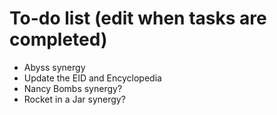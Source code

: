 # To-do list (edit when tasks are completed)
- Abyss synergy
- Update the EID and Encyclopedia
- Nancy Bombs synergy?
- Rocket in a Jar synergy?

